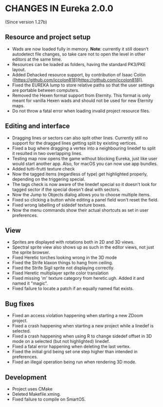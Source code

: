 # CHANGES IN Eureka 2.0.0

(Since version 1.27b)

## Resource and project setup

* Wads are now loaded fully in memory. **Note**: currently it still doesn't autodetect file changes,
  so take care not to open the level in other editors at the same time.
* Resources can be loaded as folders, having the standard PK3/PKE layout.
* Added Dehacked resource support, by contribution of Isaac Colón ([https://github.com/iccolon818](https://github.com/iccolon818)).
* Fixed the EUREKA lump to store relative paths so that the user settings are portable between
  computers.
* Removed the Hexen format support from Eternity. This format is only meant for vanilla Hexen wads
  and should not be used for new Eternity maps.
* Do not throw a fatal error when loading invalid project resource files.

## Editing and interface

* Dragging lines or sectors can also split other lines. Currently still no support for the
  dragged lines getting split by existing vertices.
* Fixed a bug where dragging a vertex into a neighbouring linedef to split it resulted in two overlapping lines.
* Testing map now opens the game without blocking Eureka, just like user would start another app.
  Also, for macOS you can now use app bundles.
* Added tutti-frutti texture check
* Now the tagged items (regardless of type) get highlighted properly, depending on the triggering
  special.
* The tags check is now aware of the linedef special so it doesn't look for tagged sector if the
  special doesn't deal with sectors.
* Now the Jump to Objects dialog allows you to choose multiple items.
* Fixed so clicking a button while editing a panel field won't reset the field.
* Fixed wrong labelling of sidedef texture boxes.
* Now the menu commands show their actual shortcuts as set in user preferences.

## View

* Sprites are displayed with rotations both in 2D and 3D views.
* Spectral sprite view also shows up as such in the editor views, not just the sprite browser.
* Fixed Heretic torches looking wrong in the 3D mode
* Fixed the Strife klaxon things to hang from ceiling.
* Fixed the Strife Sigil sprite not displaying correctly.
* Fixed Heretic multiplayer sprite color translation
* Fixed missing 'm' texture category from heretic.ugh. Added it and named it "magic".
* Fixed failure to locate a patch if an equally named flat exists.

## Bug fixes

* Fixed an access violation happening when starting a new ZDoom project.
* Fixed a crash happening when starting a new project while a linedef is selected.
* Fixed a crash happening when using R to change sidedef offset in 3D mode on a selected (but not highlighted) linedef.
* Fixed a fatal error happening when deleting the last vertex.
* Fixed the initial grid being set one step higher than intended in preferences.
* Fixed an illegal operation being run when rendering 3D mode.

## Development

* Project uses CMake
* Deleted Makefile.xming.
* Fixed failure to compile on SmartOS.

